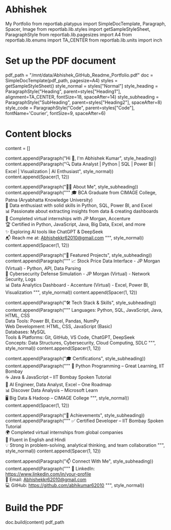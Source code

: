 # Abhishek
My Portfolio
from reportlab.platypus import SimpleDocTemplate, Paragraph, Spacer, Image
from reportlab.lib.styles import getSampleStyleSheet, ParagraphStyle
from reportlab.lib.pagesizes import A4
from reportlab.lib.enums import TA_CENTER
from reportlab.lib.units import inch

# Set up the PDF document
pdf_path = "/mnt/data/Abhishek_GitHub_Readme_Portfolio.pdf"
doc = SimpleDocTemplate(pdf_path, pagesize=A4)
styles = getSampleStyleSheet()
style_normal = styles["Normal"]
style_heading = ParagraphStyle("Heading", parent=styles["Heading1"], alignment=TA_CENTER, fontSize=18, spaceAfter=14)
style_subheading = ParagraphStyle("SubHeading", parent=styles["Heading2"], spaceAfter=8)
style_code = ParagraphStyle("Code", parent=styles["Code"], fontName='Courier', fontSize=9, spaceAfter=6)

# Content blocks
content = []

content.append(Paragraph("Hi 👋, I'm Abhishek Kumar", style_heading))
content.append(Paragraph("🔍 Data Analyst | Python | SQL | Power BI | Excel | Visualization | AI Enthusiast", style_normal))
content.append(Spacer(1, 12))

content.append(Paragraph("🧑‍💻 About Me", style_subheading))
content.append(Paragraph("""
🎓 BCA Graduate from CIMAGE College, Patna (Aryabhatta Knowledge University)<br/>
🧠 Data enthusiast with solid skills in Python, SQL, Power BI, and Excel<br/>
📊 Passionate about extracting insights from data & creating dashboards<br/>
💼 Completed virtual internships with JP Morgan, Accenture<br/>
🏆 Certified in Python, JavaScript, Java, Big Data, Excel, and more<br/>
✨ Exploring AI tools like ChatGPT & DeepSeek<br/>
📬 Reach me at: Abhishekkr62010@gmail.com
""", style_normal))
content.append(Spacer(1, 12))

content.append(Paragraph("💼 Featured Projects", style_subheading))
content.append(Paragraph("""
📈 Stock Price Data Interface - JP Morgan (Virtual) - Python, API, Data Parsing<br/>
🔐 Cybersecurity Defense Simulation - JP Morgan (Virtual) - Network Security, Logs<br/>
📊 Data Analytics Dashboard - Accenture (Virtual) - Excel, Power BI, Visualization
""", style_normal))
content.append(Spacer(1, 12))

content.append(Paragraph("🛠️ Tech Stack & Skills", style_subheading))
content.append(Paragraph("""
Languages: Python, SQL, JavaScript, Java, HTML, CSS<br/>
Data Tools: Power BI, Excel, Pandas, NumPy<br/>
Web Development: HTML, CSS, JavaScript (Basic)<br/>
Databases: MySQL<br/>
Tools & Platforms: Git, GitHub, VS Code, ChatGPT, DeepSeek<br/>
Concepts: Data Structures, Cybersecurity, Cloud Computing, SDLC
""", style_normal))
content.append(Spacer(1, 12))

content.append(Paragraph("🎓 Certifications", style_subheading))
content.append(Paragraph("""
🐍 Python Programming – Great Learning, IIT Bombay<br/>
☕ Java & JavaScript – IIT Bombay Spoken Tutorial<br/>
🧠 AI Engineer, Data Analyst, Excel – One Roadmap<br/>
📊 Discover Data Analysis – Microsoft Learn<br/>
🖥️ Big Data & Hadoop – CIMAGE College
""", style_normal))
content.append(Spacer(1, 12))

content.append(Paragraph("🏅 Achievements", style_subheading))
content.append(Paragraph("""
✅ Certified Developer – IIT Bombay Spoken Tutorial<br/>
🌍 Completed virtual internships from global companies<br/>
💬 Fluent in English and Hindi<br/>
💡 Strong in problem-solving, analytical thinking, and team collaboration
""", style_normal))
content.append(Spacer(1, 12))

content.append(Paragraph("📫 Connect With Me", style_subheading))
content.append(Paragraph("""
🔗 LinkedIn: https://www.linkedin.com/in/your-profile<br/>
📧 Email: Abhishekkr62010@gmail.com<br/>
💻 GitHub: https://github.com/abhikumar62010
""", style_normal))

# Build the PDF
doc.build(content)
pdf_path
